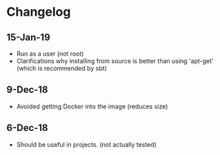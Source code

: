 # Changelog

## 15-Jan-19

- Run as a user (not root)
- Clarifications why installing from source is better than using 'apt-get' (which is recommended by sbt)

## 9-Dec-18

- Avoided getting Docker into the image (reduces size)

## 6-Dec-18

- Should be useful in projects. (not actually tested)
